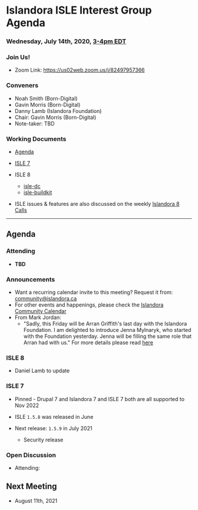 # Islandora ISLE Interest Group Agenda
### Wednesday, July 14th, 2020, [3-4pm EDT](http://www.thetimezoneconverter.com/?t=1%20pm&tz=Toronto&)

### Join Us!
* Zoom Link: https://us02web.zoom.us/j/82497957366

### Conveners
* Noah Smith (Born-Digital)
* Gavin Morris (Born-Digital)
* Danny Lamb (Islandora Foundation)
* Chair: Gavin Morris (Born-Digital)
* Note-taker: TBD

### Working Documents

* [Agenda](https://docs.google.com/document/d/1QZH-JFfroIA8NUFJu2NDwbmKV6ygCY7SjW001g8FeOU/edit)

* [ISLE 7](https://github.com/Islandora-Collaboration-Group/ISLE)

* ISLE 8
  * [isle-dc](https://github.com/Islandora-Devops/isle-dc)
  * [isle-buildkit](https://github.com/Islandora-Devops/isle-buildkit)

* ISLE issues & features are also discussed on the weekly [Islandora 8 Calls](https://github.com/Islandora/documentation/wiki/2020)

---

## Agenda

### Attending

* **TBD**

### Announcements

* Want a recurring calendar invite to this meeting? Request it from: [community@islandora.ca](mailto:community@islandora.ca)
* For other events and happenings, please check the [Islandora Community Calendar](https://calendar.google.com/calendar/u/0/embed?src=96s6v709n719hapqtt9m8vj588@group.calendar.google.com&ctz=America/Halifax&pli=1)
* From Mark Jordan:
  * "Sadly, this Friday will be Arran Griffith's last day with the Islandora Foundation. I am delighted to introduce Jenna Mylnaryk, who started with the Foundation yesterday. Jenna will be filling the same role that Arran had with us." For more details please read [here](https://groups.google.com/g/islandora/c/RxQYSiSKg7Y/m/DUcVfy5ZAwAJ?utm_medium=email&utm_source=footer)

### ISLE 8

* Daniel Lamb to update

### ISLE 7

* Pinned - Drupal 7 and Islandora 7 and ISLE 7 both are all supported to Nov 2022

* ISLE `1.5.8` was released in June

* Next release: `1.5.9` in July 2021
  * Security release

### Open Discussion

* Attending:

## Next Meeting

* August 11th, 2021
